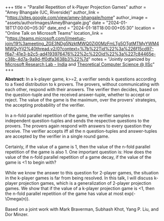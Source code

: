 +++
title = "Parallel Repetition of k-Player Projection Games"
author = "Amey Bhangale (UC, Riverside)"
author_link = "https://sites.google.com/view/amey-bhangale/home"
author_image = "assets/authorImages/AmeyBhangale.jpg"
date = "2024-01-18T17:00:00+05:30"
date_end = "2024-01-18T18:00:00+05:30"
location = "Online Talk on Microsoft Teams"
location_link = "https://teams.microsoft.com/l/meetup-join/19%3ameeting_ZGE3NDg5NzktMWQ0Zi00MzFmLTg5OTgtMTMyYWM4MWQyYjI2%40thread.v2/0?context=%7b%22Tid%22%3a%226f15cd97-f6a7-41e3-b2c5-ad4193976476%22%2c%22Oid%22%3a%227c84465e-c38b-4d7a-9a9d-ff0dfa3638b3%22%7d"
notes = "Jointly organized by <a href = "https://www.microsoft.com/en-us/research/lab/microsoft-research-india/" target= "_blank">Microsoft Research Lab - India</a> and <a href='https://www.csa.iisc.ac.in/theoretical-computer-science/' target= "_blank">Theoretical Computer Science @ IISc</a>"
+++

<b>Abstract:</b>
In a k-player game, k>=2, a verifier sends k questions according to a fixed distribution to k provers. The provers, 
without communicating with each other, respond with their answers. The verifier then decides, based on the 
question-tuple and the received answer-tuple, whether to accept or reject. The value of the game is the maximum, 
over the provers' strategies, the accepting probability of the verifier.
<br><br>
In a n-fold parallel repetition of the game, the verifier samples n independent question-tuples and sends the 
respective questions to the provers. The provers again respond with answers to every question they receive. The 
verifier accepts iff all the n question-tuples and answer-tuples are accepted by the verifier in a single round game.
<br><br>
Certainly, if the value of a game is 1, then the value of the n-fold parallel repetition of the game is also 1. 
One important question is: How does the value of the n-fold parallel repetition of a game decay, if the value of 
the game is <1 to begin with?
<br><br>
While we know the answer to this question for 2-player games, the situation in the k-player games is far from being 
resolved. In this talk, I will discuss k-player projection games, which is a generalization of 2-player projection 
games. We show that if the value of a k-player projection game is <1, then the n-fold parallel repetition of the 
game has value at most exp(-\Omega(n)).
<br><br>
Based on a joint work with Mark Braverman, Subhash Khot, Yang P. Liu, and Dor Minzer.
